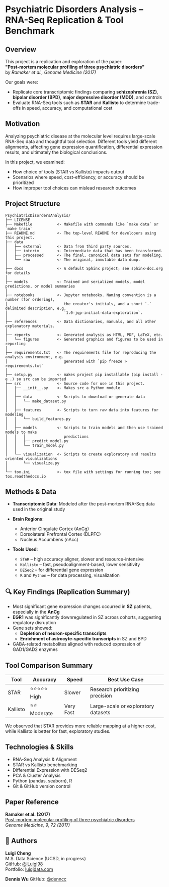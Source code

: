 # Psychiatric Disorders Analysis – RNA-Seq Replication & Tool Benchmark

## Overview

This project is a replication and exploration of the paper:  
**"Post-mortem molecular profiling of three psychiatric disorders"**  
by *Ramaker et al., Genome Medicine (2017)*

Our goals were:
- Replicate core transcriptomic findings comparing **schizophrenia (SZ)**, **bipolar disorder (BPD)**, **major depressive disorder (MDD)**, and controls
- Evaluate RNA-Seq tools such as **STAR** and **Kallisto** to determine trade-offs in speed, accuracy, and computational cost

## Motivation

Analyzing psychiatric disease at the molecular level requires large-scale RNA-Seq data and thoughtful tool selection. Different tools yield different alignments, affecting gene expression quantification, differential expression results, and ultimately the biological conclusions.

In this project, we examined:
- How choice of tools (STAR vs Kallisto) impacts output
- Scenarios where speed, cost-efficiency, or accuracy should be prioritized
- How improper tool choices can mislead research outcomes

## Project Structure
```
PsychiatricDisordersAnalysis/
├── LICENSE
├── Makefile           <- Makefile with commands like `make data` or `make train`
├── README.md          <- The top-level README for developers using this project.
├── data
│   ├── external       <- Data from third party sources.
│   ├── interim        <- Intermediate data that has been transformed.
│   ├── processed      <- The final, canonical data sets for modeling.
│   └── raw            <- The original, immutable data dump.
│
├── docs               <- A default Sphinx project; see sphinx-doc.org for details
│
├── models             <- Trained and serialized models, model predictions, or model summaries
│
├── notebooks          <- Jupyter notebooks. Naming convention is a number (for ordering),
│                         the creator's initials, and a short `-` delimited description, e.g.
│                         `1.0-jqp-initial-data-exploration`.
│
├── references         <- Data dictionaries, manuals, and all other explanatory materials.
│
├── reports            <- Generated analysis as HTML, PDF, LaTeX, etc.
│   └── figures        <- Generated graphics and figures to be used in reporting
│
├── requirements.txt   <- The requirements file for reproducing the analysis environment, e.g.
│                         generated with `pip freeze > requirements.txt`
│
├── setup.py           <- makes project pip installable (pip install -e .) so src can be imported
├── src                <- Source code for use in this project.
│   ├── __init__.py    <- Makes src a Python module
│   │
│   ├── data           <- Scripts to download or generate data
│   │   └── make_dataset.py
│   │
│   ├── features       <- Scripts to turn raw data into features for modeling
│   │   └── build_features.py
│   │
│   ├── models         <- Scripts to train models and then use trained models to make
│   │   │                 predictions
│   │   ├── predict_model.py
│   │   └── train_model.py
│   │
│   └── visualization  <- Scripts to create exploratory and results oriented visualizations
│       └── visualize.py
│
└── tox.ini            <- tox file with settings for running tox; see tox.readthedocs.io
```


## Methods & Data

- **Transcriptomic Data**: Modeled after the post-mortem RNA-Seq data used in the original study
- **Brain Regions**:
  - Anterior Cingulate Cortex (AnCg)
  - Dorsolateral Prefrontal Cortex (DLPFC)
  - Nucleus Accumbens (nAcc)

- **Tools Used**:
  - `STAR` – high accuracy aligner, slower and resource-intensive
  - `Kallisto` – fast, pseudoalignment-based, lower sensitivity
  - `DESeq2` – for differential gene expression
  - `R` and `Python` – for data processing, visualization


## 🔍 Key Findings (Replication Summary)

- Most significant gene expression changes occurred in **SZ** patients, especially in the **AnCg**
- **EGR1** was significantly downregulated in SZ across cohorts, suggesting regulatory disruption
- Gene sets showed:
  - **Depletion of neuron-specific transcripts**
  - **Enrichment of astrocyte-specific transcripts** in SZ and BPD
- GABA-related metabolites aligned with reduced expression of GAD1/GAD2 enzymes


## Tool Comparison Summary

| Tool      | Accuracy       | Speed         | Best Use Case                       |
|-----------|----------------|---------------|-------------------------------------|
| STAR      | ⭐⭐⭐⭐⭐ High     |  Slower      | Research prioritizing precision     |
| Kallisto  | ⭐⭐ Moderate    |  Very Fast   | Large-scale or exploratory datasets |

We observed that STAR provides more reliable mapping at a higher cost, while Kallisto is better for fast, exploratory studies.


## Technologies & Skills

- RNA-Seq Analysis & Alignment  
- STAR vs Kallisto benchmarking  
- Differential Expression with DESeq2  
- PCA & Cluster Analysis  
- Python (pandas, seaborn), R  
- Git & GitHub version control

##  Paper Reference

**Ramaker et al. (2017)**  
[Post-mortem molecular profiling of three psychiatric disorders](https://doi.org/10.1186/s13073-017-0458-5)  
*Genome Medicine, 9, 72 (2017)*

## 👤 Authors

**Luigi Cheng**  
M.S. Data Science (UCSD, in progress)  
GitHub: [@iLuigi98](https://github.com/iLuigi98)  
Portfolio: [luigidata.com](https://luigidata.com)

**Dennis Wu**
GitHub: [@denncc](https://github.com/denncc)


